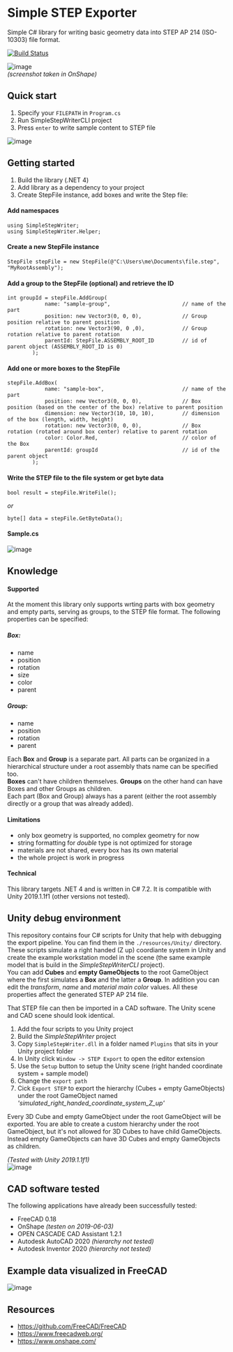 # Simple STEP Exporter
Simple C# library for writing basic geometry data into STEP AP 214 (ISO-10303) file format.

[![Build Status](https://travis-ci.com/fabianschl/simple-step-exporter.svg?branch=master)](https://travis-ci.com/fabianschl/simple-step-exporter)

![image](resources/workstation_OnShape_screenshot.JPG "shelf")   
_(screenshot taken in OnShape)_

## Quick start
1. Specify your `FILEPATH` in `Program.cs`
2. Run SimpleStepWriterCLI project
3. Press `enter` to write sample content to STEP file

![image](resources/step_writer_cli.gif "cli")  

## Getting started
1. Build the library (.NET 4)
2. Add library as a dependency to your project
3. Create StepFile instance, add boxes and write the Step file:


#### Add namespaces
```
using SimpleStepWriter;  
using SimpleStepWriter.Helper;  
```

#### Create a new StepFile instance
```
StepFile stepFile = new StepFile(@"C:\Users\me\Documents\file.step", "MyRootAssembly");  
```

#### Add a group to the StepFile (optional) and retrieve the ID
```
int groupId = stepFile.AddGroup(
            name: "sample-group",                       // name of the part
            position: new Vector3(0, 0, 0),             // Group position relative to parent position
            rotation: new Vector3(90, 0 ,0),            // Group rotation relative to parent rotation
            parentId: StepFile.ASSEMBLY_ROOT_ID         // id of parent object (ASSEMBLY_ROOT_ID is 0)
        );
```

#### Add one or more boxes to the StepFile
```
stepFile.AddBox(
            name: "sample-box",                         // name of the part
            position: new Vector3(0, 0, 0),             // Box position (based on the center of the box) relative to parent position 
            dimension: new Vector3(10, 10, 10),         // dimension of the box (length, width, height)
            rotation: new Vector3(0, 0, 0),             // Box rotation (rotated around box center) relative to parent rotation
            color: Color.Red,                           // color of the Box
            parentId: groupId                           // id of the parent object
        ); 
```

#### Write the STEP file to the file system or get byte data
```
bool result = stepFile.WriteFile();  
```
_or_ 
```
byte[] data = stepFile.GetByteData();
```

#### Sample.cs
![image](resources/sample_code_2.JPG "SampleCode")


## Knowledge

#### Supported
At the moment this library only supports wrting parts with box geometry and empty parts, serving as groups, to the STEP file format. The following properties can be specified:

##### Box:
* name
* position
* rotation
* size
* color 
* parent

##### Group:
* name
* position
* rotation
* parent

Each __Box__ and __Group__ is a separate part. All parts can be organized in a hierarchical structure under a root assembly thats name can be specified too.   
__Boxes__ can't have children themselves. __Groups__ on the other hand can have Boxes and other Groups as children.  
Each part (Box and Group) always has a parent (either the root assembly directly or a group that was already added).  

#### Limitations
* only box geometry is supported, no complex geometry for now  
* string formatting for _double_ type is not optimized for storage   
* materials are not shared, every box has its own material
* the whole project is work in progress  

#### Technical
This library targets .NET 4 and is written in C# 7.2.
It is compatible with Unity 2019.1.1f1 (other versions not tested).

## Unity debug environment

This repository contains four C# scripts for Unity that help with debugging the export pipeline. You can find them in the `./resources/Unity/` directory.  
These scripts simulate a right handed (Z up) coordiante system in Unity and create the example workstation model in the scene (the same example model that is build in the _SimpleStepWriterCLI_ project).  
You can add __Cubes__ and __empty GameObjects__ to the root GameObject where the first simulates a __Box__ and the latter a __Group__.
In addition you can edit the _transform_, _name_ and _material main color_ values. All these properties affect the generated STEP AP 214 file.

That STEP file can then be imported in a CAD software. The Unity scene and CAD scene should look identical.  

1. Add the four scripts to you Unity project
2. Build the _SimpleStepWriter_ project
3. Copy `SimpleStepWriter.dll` in a folder named `Plugins` that sits in your Unity project folder
4. In Unity click `Window -> STEP Export` to open the editor extension
5. Use the `Setup` button to setup the Unity scene (right handed coordinate system  + sample model)
6. Change the `export path`
7. Cick `Export STEP` to export the hierarchy (Cubes + empty GameObjects) under the root GameObject named _'simulated_right_handed_coordinate_system_Z_up'_ 

Every 3D Cube and empty GameObject under the root GameObject will be exported. You are able to create a custom hierarchy under the root GameObject, but it's not allowed for 3D Cubes to have child GameObjects. Instead empty GameObjects can have 3D Cubes and empty GameObjects as children.

 _(Tested with Unity 2019.1.1f1)_    
![image](resources/Unity_FreeCAD.gif "unity")  

## CAD software tested
The following applications have already been successfully tested:
* FreeCAD 0.18  
* OnShape _(testen on 2019-06-03)_
* OPEN CASCADE CAD Assistant 1.2.1  
* Autodesk AutoCAD 2020 _(hierarchy not tested)_
* Autodesk Inventor 2020  _(hierarchy not tested)_

## Example data visualized in FreeCAD
![image](resources/workstation_freecad_screenshot.JPG "FreeCAD")

## Resources
* https://github.com/FreeCAD/FreeCAD
* https://www.freecadweb.org/
* https://www.onshape.com/
